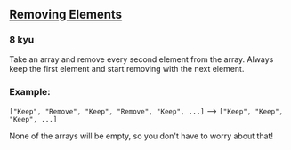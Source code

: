<h2><a href=https://www.codewars.com/kata/5769b3802ae6f8e4890009d2/train/javascript/68c780e3bab763db41235707 target="_blank">Removing Elements</a></h2><h3>8 kyu</h3><p>Take an array and remove every second element from the array. Always keep the first element and start removing with the next element.</p><h3 id="example">Example:</h3><p><code>["Keep", "Remove", "Keep", "Remove", "Keep", ...]</code> --&gt; <code>["Keep", "Keep", "Keep", ...]</code></p><p>None of the arrays will be empty, so you don't have to worry about that!</p>